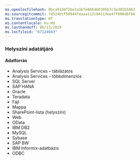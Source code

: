 ```yaml
---
ms.openlocfilehash: 0bca9134f2be1a1bfe866460305b7c3e302b5863
ms.sourcegitcommit: 7d52401f50944feaaa112c84113ee47f606dbf68
ms.translationtype: HT
ms.contentlocale: hu-HU
ms.lasthandoff: 06/13/2019
ms.locfileid: "67124043"
---
```

### <a name="on-premises-data-gateway"></a>Helyszíni adatátjáró

#### <a name="data-source"></a>Adatforrás

* Analysis Services – táblázatos
* Analysis Services – többdimenziós
* SQL Server
* SAP HANA
* Oracle
* Teradata
* Fájl
* Mappa
* SharePoint-lista (helyszíni)
* Web
* OData
* IBM DB2
* MySQL
* Sybase
* SAP BW
* IBM Informix-adatbázis
* ODBC

